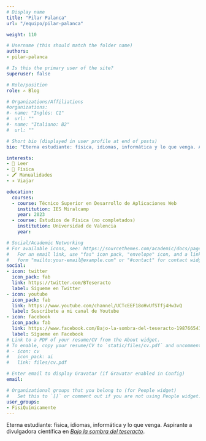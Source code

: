 ```yaml
---
# Display name
title: "Pilar Palanca"
url: "/equipo/pilar-palanca"

weight: 110

# Username (this should match the folder name)
authors:
- pilar-palanca

# Is this the primary user of the site?
superuser: false

# Role/position
role: ✍️ Blog

# Organizations/Affiliations
#organizations:
#- name: "Inglés: C1"
#  url: ""
#- name: "Italiano: B2"
#  url: ""  

# Short bio (displayed in user profile at end of posts)
bio: "Eterna estudiante: física, idiomas, informática y lo que venga. Aspirante a divulgadora científica en [*Bajo la sombra del teseracto*](https://twitter.com/BTeseracto)."

interests:
- 📖 Leer
- 🧲 Física
- 🖍️ Manualidades
- ✈️ Viajar

education:
  courses:
  - course: Técnico Superior en Desarrollo de Aplicaciones Web
    institution: IES Miralcamp
    year: 2023
  - course: Estudios de Física (no completados)
    institution: Universidad de Valencia
    year:

# Social/Academic Networking
# For available icons, see: https://sourcethemes.com/academic/docs/page-builder/#icons
#   For an email link, use "fas" icon pack, "envelope" icon, and a link in the
#   form "mailto:your-email@example.com" or "#contact" for contact widget.
social:
- icon: twitter
  icon_pack: fab
  link: https://twitter.com/BTeseracto
  label: Sígueme en Twitter
- icon: youtube
  icon_pack: fab
  link: https://www.youtube.com/channel/UCTcEEF18oHvUfSTfj4Hw3vQ
  label: Suscríbete a mi canal de Youtube
- icon: facebook
  icon_pack: fab
  link: https://www.facebook.com/Bajo-la-sombra-del-teseracto-1987665438194990/
  label: Sígueme en Facebook
# Link to a PDF of your resume/CV from the About widget.
# To enable, copy your resume/CV to `static/files/cv.pdf` and uncomment the lines below.
# - icon: cv
#   icon_pack: ai
#   link: files/cv.pdf

# Enter email to display Gravatar (if Gravatar enabled in Config)
email:

# Organizational groups that you belong to (for People widget)
#   Set this to `[]` or comment out if you are not using People widget.
user_groups:
- FisiQuímicamente
---
```


Eterna estudiante: física, idiomas, informática y lo que venga. Aspirante a divulgadora científica en [*Bajo la sombra del teseracto*](https://twitter.com/BTeseracto).